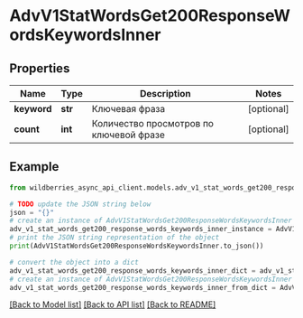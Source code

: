 # AdvV1StatWordsGet200ResponseWordsKeywordsInner


## Properties

Name | Type | Description | Notes
------------ | ------------- | ------------- | -------------
**keyword** | **str** | Ключевая фраза | [optional] 
**count** | **int** | Количество просмотров по ключевой фразе | [optional] 

## Example

```python
from wildberries_async_api_client.models.adv_v1_stat_words_get200_response_words_keywords_inner import AdvV1StatWordsGet200ResponseWordsKeywordsInner

# TODO update the JSON string below
json = "{}"
# create an instance of AdvV1StatWordsGet200ResponseWordsKeywordsInner from a JSON string
adv_v1_stat_words_get200_response_words_keywords_inner_instance = AdvV1StatWordsGet200ResponseWordsKeywordsInner.from_json(json)
# print the JSON string representation of the object
print(AdvV1StatWordsGet200ResponseWordsKeywordsInner.to_json())

# convert the object into a dict
adv_v1_stat_words_get200_response_words_keywords_inner_dict = adv_v1_stat_words_get200_response_words_keywords_inner_instance.to_dict()
# create an instance of AdvV1StatWordsGet200ResponseWordsKeywordsInner from a dict
adv_v1_stat_words_get200_response_words_keywords_inner_from_dict = AdvV1StatWordsGet200ResponseWordsKeywordsInner.from_dict(adv_v1_stat_words_get200_response_words_keywords_inner_dict)
```
[[Back to Model list]](../README.md#documentation-for-models) [[Back to API list]](../README.md#documentation-for-api-endpoints) [[Back to README]](../README.md)


